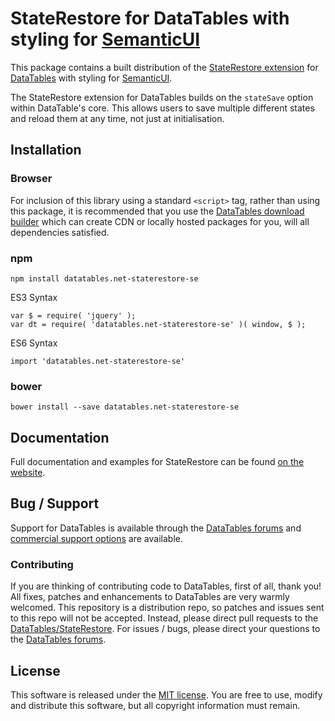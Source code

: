 # StateRestore for DataTables with styling for [SemanticUI](https://semantic-ui.com/)

This package contains a built distribution of the [StateRestore extension](https://datatables.net/extensions/staterestore) for [DataTables](https://datatables.net/) with styling for [SemanticUI](https://semantic-ui.com/).

The StateRestore extension for DataTables builds on the `stateSave` option within DataTable's core. This allows users to save multiple different states and reload them at any time, not just at initialisation.


## Installation

### Browser

For inclusion of this library using a standard `<script>` tag, rather than using this package, it is recommended that you use the [DataTables download builder](//datatables.net/download) which can create CDN or locally hosted packages for you, will all dependencies satisfied.

### npm

```
npm install datatables.net-staterestore-se
```

ES3 Syntax
```
var $ = require( 'jquery' );
var dt = require( 'datatables.net-staterestore-se' )( window, $ );
```

ES6 Syntax
```
import 'datatables.net-staterestore-se'
```

### bower

```
bower install --save datatables.net-staterestore-se
```



## Documentation

Full documentation and examples for StateRestore can be found [on the website](https://datatables.net/extensions/staterestore).


## Bug / Support

Support for DataTables is available through the [DataTables forums](//datatables.net/forums) and [commercial support options](//datatables.net/support) are available.


### Contributing

If you are thinking of contributing code to DataTables, first of all, thank you! All fixes, patches and enhancements to DataTables are very warmly welcomed. This repository is a distribution repo, so patches and issues sent to this repo will not be accepted. Instead, please direct pull requests to the [DataTables/StateRestore](http://github.com/DataTables/StateRestore). For issues / bugs, please direct your questions to the [DataTables forums](//datatables.net/forums).


## License

This software is released under the [MIT license](//datatables.net/license). You are free to use, modify and distribute this software, but all copyright information must remain.

